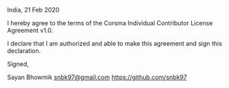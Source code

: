 India, 21 Feb 2020

I hereby agree to the terms of the Corsma Individual Contributor License
Agreement v1.0.

I declare that I am authorized and able to make this agreement and sign this
declaration.

Signed,

Sayan Bhowmik snbk97@gmail.com https://github.com/snbk97
